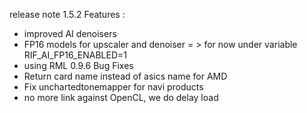 release note 1.5.2
Features :
* improved AI denoisers
* FP16 models for upscaler and denoiser = > for now under variable RIF_AI_FP16_ENABLED=1
* using RML 0.9.6
Bug  Fixes
* Return card name instead of asics name for AMD
* Fix unchartedtonemapper for navi products
* no more link against OpenCL, we do delay load
